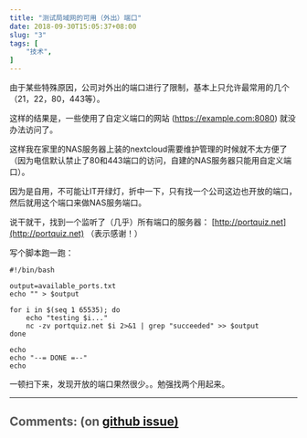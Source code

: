 ```yaml
---
title: "测试局域网的可用（外出）端口"
date: 2018-09-30T15:05:37+08:00
slug: "3"
tags: [
    "技术",
]
---
```


由于某些特殊原因，公司对外出的端口进行了限制，基本上只允许最常用的几个（21，22，80，443等）。

这样的结果是，一些使用了自定义端口的网站 (https://example.com:8080) 就没办法访问了。

这样我在家里的NAS服务器上装的nextcloud需要维护管理的时候就不太方便了（因为电信默认禁止了80和443端口的访问，自建的NAS服务器只能用自定义端口）。

因为是自用，不可能让IT开绿灯，折中一下，只有找一个公司这边也开放的端口，然后就用这个端口来做NAS服务端口。

说干就干，找到一个监听了（几乎）所有端口的服务器： [http://portquiz.net](http://portquiz.net) （表示感谢！）

写个脚本跑一跑：

    #!/bin/bash

    output=available_ports.txt
    echo "" > $output

    for i in $(seq 1 65535); do
        echo "testing $i..."
        nc -zv portquiz.net $i 2>&1 | grep "succeeded" >> $output
    done

    echo
    echo "--= DONE =--"
    echo

一顿扫下来，发现开放的端口果然很少。。勉强找两个用起来。


<hr style="width: 100%"/>

<h1 style="font-size: 1.5em;color:#555;font-weight: bold;">Comments: (on <a href="https://github.com/jrdeng/jrdeng.github.io/issues/3">github issue)</a></h1>


<script src="https://utteranc.es/client.js"
        repo="jrdeng/jrdeng.github.io"
        issue-number="3"
        theme="github-light"
        crossorigin="anonymous"
        async>
</script>
